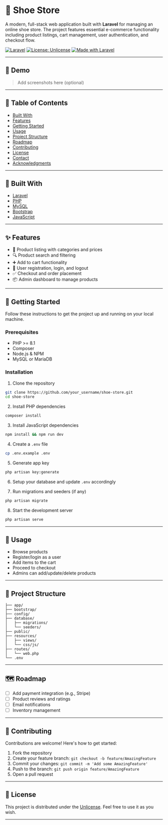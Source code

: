 # 👟 Shoe Store

A modern, full-stack web application built with **Laravel** for managing an online shoe store. The project features essential e-commerce functionality including product listings, cart management, user authentication, and checkout flow.

[![Laravel](https://img.shields.io/badge/Framework-Laravel-red.svg)](https://laravel.com)
[![License: Unlicense](https://img.shields.io/badge/license-Unlicense-blue.svg)](http://unlicense.org/)
[![Made with Laravel](https://img.shields.io/badge/Made%20with-Laravel-orange.svg)](https://laravel.com)

---

## 📸 Demo

> Add screenshots here (optional)

---

## 📂 Table of Contents

- [Built With](#wrench-built-with)
- [Features](#sparkles-features)
- [Getting Started](#rocket-getting-started)
- [Usage](#electric_plug-usage)
- [Project Structure](#file_folder-project-structure)
- [Roadmap](#world_map-roadmap)
- [Contributing](#handshake-contributing)
- [License](#scroll-license)
- [Contact](#email-contact)
- [Acknowledgments](#tada-acknowledgments)

---

## :wrench: Built With

- [Laravel](https://laravel.com/)
- [PHP](https://www.php.net/)
- [MySQL](https://www.mysql.com/)
- [Bootstrap](https://getbootstrap.com/)
- [JavaScript](https://developer.mozilla.org/en-US/docs/Web/JavaScript)

---

## :sparkles: Features

- 🛒 Product listing with categories and prices
- 🔍 Product search and filtering
- ➕ Add to cart functionality
- 👤 User registration, login, and logout
- ✅ Checkout and order placement
- 📦 Admin dashboard to manage products

---

## :rocket: Getting Started

Follow these instructions to get the project up and running on your local machine.

### Prerequisites

- PHP >= 8.1
- Composer
- Node.js & NPM
- MySQL or MariaDB

### Installation

1. Clone the repository

```bash
git clone https://github.com/your_username/shoe-store.git
cd shoe-store
```

2. Install PHP dependencies

```bash
composer install
```

3. Install JavaScript dependencies

```bash
npm install && npm run dev
```

4. Create a `.env` file

```bash
cp .env.example .env
```

5. Generate app key

```bash
php artisan key:generate
```

6. Setup your database and update `.env` accordingly

7. Run migrations and seeders (if any)

```bash
php artisan migrate
```

8. Start the development server

```bash
php artisan serve
```

---

## :electric_plug: Usage

- Browse products
- Register/login as a user
- Add items to the cart
- Proceed to checkout
- Admins can add/update/delete products

---

## :file_folder: Project Structure

```
├── app/
├── bootstrap/
├── config/
├── database/
│   ├── migrations/
│   └── seeders/
├── public/
├── resources/
│   ├── views/
│   └── css/js/
├── routes/
│   └── web.php
└── .env
```

---

## :world_map: Roadmap

- [ ] Add payment integration (e.g., Stripe)
- [ ] Product reviews and ratings
- [ ] Email notifications
- [ ] Inventory management

---

## :handshake: Contributing

Contributions are welcome! Here's how to get started:

1. Fork the repository
2. Create your feature branch: `git checkout -b feature/AmazingFeature`
3. Commit your changes: `git commit -m 'Add some AmazingFeature'`
4. Push to the branch: `git push origin feature/AmazingFeature`
5. Open a pull request

---

## :scroll: License

This project is distributed under the [Unlicense](http://unlicense.org/). Feel free to use it as you wish.

---


